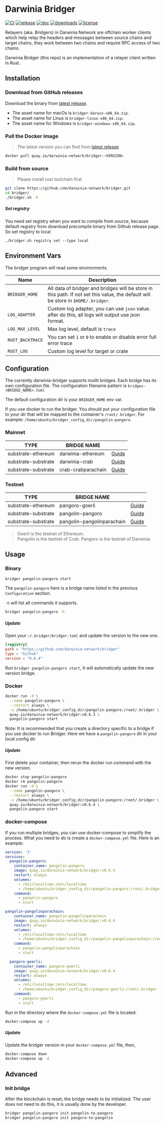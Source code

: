 # Darwinia Bridger

[![CI](https://github.com/darwinia-network/bridger/workflows/CI/badge.svg)](https://github.com/darwinia-network/bridger/actions)
[![release](https://img.shields.io/github/v/release/darwinia-network/bridger)](https://github.com/darwinia-network/bridger/releases/latest)
[![doc](https://img.shields.io/badge/current-docs-brightgreen.svg)](https://rust-docs.darwinia.network/bridger)
[![downloads](https://img.shields.io/crates/d/darwinia-bridger.svg)](https://github.com/darwinia-network/bridger/releases/latest)
[![license](https://img.shields.io/github/license/darwinia-network/bridger)](https://choosealicense.com/licenses/gpl)

Relayers (aka. Bridgers) in Darwinia Network are offchain worker clients which help relay the headers and messages between source chains and target chains, they work between two chains and require RPC access of two chains.

Darwinia Bridger (this repo) is an implementation of a relayer client written in Rust.

## Installation

### Download from GitHub releases

Download the binary from [latest release](https://github.com/darwinia-network/bridger/releases/latest).

* The asset name for macOs is `bridger-darwin-x86_64.zip`.  
* The asset name for Linux is `bridger-linux-x86_64.zip`.  
* The asset name for Windows is `bridger-windows-x86_64.zip`.  

### Pull the Docker image

> The latest version you can find from [latest release](https://github.com/darwinia-network/bridger/releases/latest)

```bash
docker pull quay.io/darwinia-network/bridger:<VERSION>
```

### Build from source

> Please install rust toolchain first

```bash
git clone https://github.com/darwinia-network/bridger.git
cd bridger/
./bridger.sh -h
```

##### Set registry

You need set registry when you want to compile from source, because default
registry from download precompile binary from Github release page. So set
registry to local

```text
./bridger.sh registry set --type local
```

## Environment Vars

The bridger program will read some environments.

| Name             | Description                                                                                                                       |
|------------------|-----------------------------------------------------------------------------------------------------------------------------------|
| `BRIDGER_HOME`   | All data of bridger and bridges will be store in this path. If not set this value, the default will be store in `$HOME/.bridger`. |
| `LOG_ADAPTER`    | Custom log adapter, you can use `json` value. after do this, all logs will output use json format.                                |
| `LOG_MAX_LEVEL`  | Max log level, default is `trace`                                                                                                 |
| `RUST_BACKTRACE` | You can set  `1` or `0` to enable or disable error full error trace                                                               |
| `RUST_LOG`       | Custom log level for target or crate                                                                                              |

## Configuration

The currently darwinia-bridger supports muliti bridges. Each bridge has its own configuration file. The configuration filename pattern is `bridges-<BRIDGE_NAME>.toml`

The default configuration dir is your `BRIDGER_HOME` env var.  

If you use docker to run the bridger. You should put your configuration file to your dir that will be mapped to the container's `/root/.bridger`. For example: `/home/ubuntu/bridger_config_dir/pangolin-pangoro`.


### Mainnet
| TYPE                | BRIDGE NAME                 |                                                              |
| ------------------- | --------------------------- | ------------------------------------------------------------ |
| substrate-ethereum  | darwinia-ethereum           | [Guide](./bridges/darwinia-ethereum/docs/Guide.md)           |
| substrate-substrate | darwinia-crab               | [Guide](./bridges/darwinia-crab/docs/Guide.md)               |
| substrate-substrate | crab-crabparachain          | [Guide](./bridges/crab-crabparachain/docs/Guide.md)          |

### Testnet
| TYPE                | BRIDGE NAME                 |                                                               |
| ------------------- | --------------------------- | ------------------------------------------------------------- |
| substrate-ethereum  | pangoro-goerli              | [Guide](./bridges/pangoro-goerli/docs/Guide.md)               |
| substrate-substrate | pangolin-pangoro            | [Guide](./bridges/pangolin-pangoro/docs/Guide.md)             |
| substrate-substrate | pangolin-pangolinparachain  | [Guide](./bridges/pangolin-pangolinparachain/docs/Guide.md)   |

> Goerli is the testnet of Ethereum.  
> Pangolin is the testnet of Crab.
> Pangoro is the testnet of Darwinia.

## Usage

### Binary

```bash
bridger pangolin-pangoro start
```
The `pangolin-pangoro` here is a bridge name listed in the previous `Configuration` section.


`-h` will list all commands it supports.
```bash
bridger pangolin-pangoro -h
```

##### Update

Open your `~/.bridger/bridger.toml` and update the version to the new one.

```toml
[registry]
path = "https://github.com/darwinia-network/bridger"
type = "Github"
version = "0.6.4"
```

Run `bridger pangolin-pangoro start`, It will automatically update the new version bridge.


### Docker

```bash
docker run -d \
  --name pangolin-pangoro \
  --restart always \
  -v /home/ubuntu/bridger_config_dir/pangolin-pangoro:/root/.bridger \
  quay.io/darwinia-network/bridger:v0.6.3 \
  pangolin-pangoro start
```

Note: It is recommended that you create a directory specific to a bridge if you use docker to run Bridger. Here we have a `pangolin-pangoro` dir in your local config dir.

##### Update

First delete your container, then rerun the docker run command with the new version.
```bash
docker stop pangolin-pangoro
docker rm pangolin-pangoro
docker run -d \
  --name pangolin-pangoro \
  --restart always \
  -v /home/ubuntu/bridger_config_dir/pangolin-pangoro:/root/.bridger \
  quay.io/darwinia-network/bridger:v0.6.4 \
  pangolin-pangoro start
```

### docker-compose

If you run multiple bridges, you can use docker-compose to simplify the process. What you need to do is create a `docker-compose.yml` file. Here is an example:

```yml
version: '3'
services:
  pangolin-pangoro:
    container_name: pangolin-pangoro
    image: quay.io/darwinia-network/bridger:v0.6.4
    restart: always
    volumes:
      - /etc/localtime:/etc/localtime
      - /home/ubuntu/bridger_config_dir/pangolin-pangoro:/root/.bridger
    command:
      - pangolin-pangoro
      - start

pangolin-pangolinparachain:
    container_name: pangolin-pangolinparachain
    image: quay.io/darwinia-network/bridger:v0.6.4
    restart: always
    volumes:
      - /etc/localtime:/etc/localtime
      - /home/ubuntu/bridger_config_dir/pangolin-pangolinparachain:/root/.bridger
    command:
      - pangolin-pangolinparachain
      - start

  pangoro-goerli:
    container_name: pangoro-goerli
    image: quay.io/darwinia-network/bridger:v0.6.4
    restart: always
    volumes:
      - /etc/localtime:/etc/localtime
      - /home/ubuntu/bridger_config_dir/pangoro-goerli:/root/.bridger
    command:
      - pangoro-goerli
      - start
```

Run in the directory where the `docker-compose.yml` file is located:

```bash
docker-compose up -d
```

##### Update

Update the bridger version in your `docker-compose.yml` file, then,

```bash
docker-compose down
docker-compose up -d
```

## Advanced

### Init bridge

After the blockchain is reset, the bridge needs to be initialized. The user does not need to do this, it is usually done by the developer.

```bash
bridger pangolin-pangoro init pangolin-to-pangoro
bridger pangolin-pangoro init pangoro-to-pangolin
```